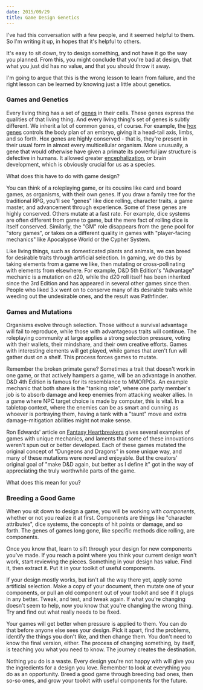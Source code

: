 ```yaml
---
date: 2015/09/29
title: Game Design Genetics
---
```


I've had this conversation with a few people, and it seemed helpful to them.
So I'm writing it up, in hopes that it's helpful to others.

It's easy to sit down, try to design something, and not have it go the way
you planned. From this, you might conclude that you're bad at design,
that what you just did has no value, and that you should throw it away.

I'm going to argue that this is the wrong lesson to learn from failure,
and the right lesson can be learned by knowing just a little about genetics.

<!-- more -->

### Games and Genetics

Every living thing has a set of
[genes](https://en.wikipedia.org/wiki/Introduction_to_genetics) in their cells.
These genes express the qualities of that living thing.
And every living thing's set of genes is subtly different.
We inherit a lot of common genes, of course.
For example, the [hox genes](https://en.wikipedia.org/wiki/Hox_gene)
controls the body plan of an embryo, giving it a head-tail axis, limbs,
and so forth.
Hox genes are highly conserved - that is, they're present in their
usual form in almost every multicellular organism.
More unusually, a gene that would otherwise have given
a primate its powerful jaw structure is defective in humans.
It allowed greater
[encephalization](https://en.wikipedia.org/wiki/Encephalization),
or brain development, which is obviously crucial for us as a species.

What does this have to do with game design?

You can think of a roleplaying game, or its cousins like card and board games,
as organisms, with their own genes. If you draw a family tree for the
traditional RPG, you'll see "genes" like dice rolling, character traits,
a game master, and advancement through experience.
Some of these genes are highly conserved.
Others mutate at a fast rate. For example, dice systems are often different
from game to game, but the mere fact of rolling dice is itself conserved.
Similarly, the "GM" role disappears from the gene pool for "story games",
or takes on a different quality in games with "player-facing mechanics"
like Apocalypse World or the Cypher System.

Like living things, such as domesticated plants and animals,
we can breed for desirable traits through artificial selection.
In gaming, we do this by taking elements from a game we like,
then mutating or cross-pollinating with elements from elsewhere.
For example, D&D 5th Edition's "Advantage" mechanic is a mutation on d20,
while the d20 roll itself has been inherited since the 3rd Edition
and has appeared in several other games since then.
People who liked 3.x went on to conserve many of its desirable traits
while weeding out the undesirable ones, and the result was Pathfinder.

### Games and Mutations

Organisms evolve through selection. Those without a survival advantage
will fail to reproduce, while those with advantageous traits will continue.
The roleplaying community at large applies a strong selection pressure,
voting with their wallets, their mindshare, and their own creative efforts.
Games with interesting elements will get played,
while games that aren't fun will gather dust on a shelf.
This process forces games to mutate.

Remember the broken primate gene?
Sometimes a trait that doesn't work in one game, or that actively hampers
a game, will be an advantage in another.
D&D 4th Edition is famous for its resemblance to MMORPGs.
An example mechanic that both share is the "tanking role",
where one party member's job is to absorb damage and keep enemies
from attacking weaker allies.
In a game where NPC target choice is made by computer, this is vital.
In a tabletop context, where the enemies can be as smart and cunning
as whoever is portraying them, having a tank with a "taunt" move
and extra damage-mitigation abilities might not make sense.

Ron Edwards' article on [Fantasy Heartbreakers](http://www.indie-rpgs.com/articles/9/)
gives several examples of games with unique mechanics,
and laments that some of these innovations weren't spun out or better developed.
Each of these games mutated the original concept of "Dungeons and Dragons"
in some unique way, and many of these mutations were novel and enjoyable.
But the creators' original goal of "make D&D again, but better as I define it"
got in the way of appreciating the truly worthwhile parts of the game.

What does this mean for you?

### Breeding a Good Game

When you sit down to design a game, you will be working with *components*,
whether or not you realize it at first.
Components are things like "character attributes", dice systems,
the concepts of hit points or damage, and so forth.
The genes of games long gone, like specific methods dice rolling, are components.

Once you know that, learn to sift through your design for new components you've made.
If you reach a point where you think your current design won't work, start reviewing the pieces.
Something in your design has value. Find it, then extract it.
Put it in your toolkit of useful components.

If your design mostly works, but isn't all the way there yet,
apply some artificial selection.
Make a copy of your document, then mutate one of your components,
or pull an old component out of your toolkit and see if it plugs
in any better.
Tweak, and test, and tweak again.
If what you're changing doesn't seem to help, now you know that you're
changing the wrong thing. Try and find out what really needs to be fixed.

Your games will get better when pressure is applied to them.
You can do that before anyone else sees your design.
Pick it apart, find the problems, identify the things you don't like,
and then change them.
You don't need to know the final version, either.
The process of changing something, by itself, is teaching you what you need
to know. The journey creates the destination.

Nothing you do is a waste.
Every design you're not happy with will give you the ingredients
for a design you love.
Remember to look at everything you do as an opportunity.
Breed a good game through breeding bad ones, then so-so ones,
and grow your toolkit with useful components for the future.
